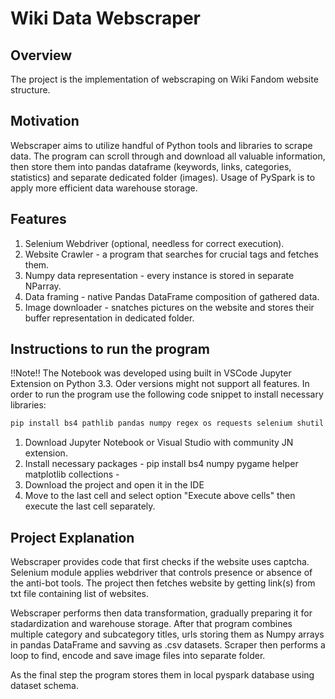 <h1> Wiki Data Webscraper </h1>

<h2> Overview </h2>

The project is the implementation of webscraping on Wiki Fandom website structure.

<h2> Motivation </h2>

Webscraper aims to utilize handful of Python tools and libraries to scrape data. The program can scroll through and download all valuable information, then store them into pandas dataframe (keywords, links, categories, statistics) and separate dedicated folder (images).
Usage of PySpark is to apply more efficient data warehouse storage.

<h2> Features </h2>

1. Selenium Webdriver (optional, needless for correct execution).
2. Website Crawler - a program that searches for crucial tags and fetches them.
3. Numpy data representation - every instance is stored in separate NParray.
4. Data framing - native Pandas DataFrame composition of gathered data.
5. Image downloader - snatches pictures on the website and stores their buffer representation in dedicated folder.
   
<h2> Instructions to run the program </h2>

!!Note!!
The Notebook was developed using built in VSCode Jupyter Extension on Python 3.3. Oder versions might not support all features.
In order to run the program use the following code snippet to install necessary libraries:
```python
pip install bs4 pathlib pandas numpy regex os requests selenium shutil pyspark
```

1. Download Jupyter Notebook or Visual Studio with community JN extension.
2. Install necessary packages  - pip install bs4 numpy pygame helper matplotlib collections -
3. Download the project and open it in the IDE
4. Move to the last cell and select option "Execute above cells" then execute the last cell separately.

<h2> Project Explanation </h2>
Webscraper provides code that first checks if the website uses captcha. Selenium module applies webdriver that controls presence or absence of the anti-bot tools. The project then fetches website by getting link(s) from txt file containing list of websites. 

Webscraper performs then data transformation, gradually preparing it for stadardization and warehouse storage. After that program combines multiple category and subcategory titles, urls storing them as Numpy arrays in pandas DataFrame and savving as .csv datasets. Scraper then performs a loop to find, encode and save image files into separate folder. 

As the final step the program stores them in local pyspark database using dataset schema.
